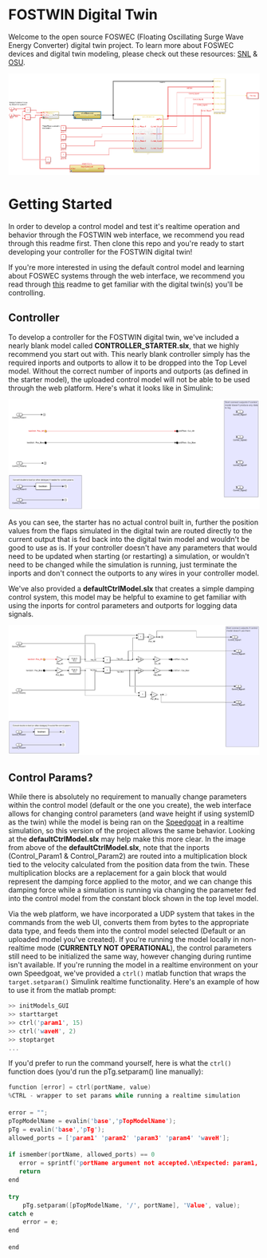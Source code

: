 # FOSTWIN Digital Twin

Welcome to the open source FOSWEC (Floating Oscillating Surge Wave Energy Converter) digital twin project.  To learn more about FOSWEC devices and digital twin modeling, please check out these resources: [SNL](https://energy.sandia.gov/foswec-testing-helps-validate-open-source-modeling-code/) & [OSU](https://wave.oregonstate.edu/).

![](/images/topLevel.PNG)

# Getting Started
In order to develop a control model and test it's realtime operation and behavior through the FOSTWIN web interface, we recommend you read through this readme first.  Then clone this repo and you're ready to start developing your controller for the FOSTWIN digital twin! 

If you're more interested in using the default control model and learning about FOSWEC systems through the web interface, we recommend you read through [this](./DigitalTwins.md) readme to get familiar with the digital twin(s) you'll be controlling.

## Controller
To develop a controller for the FOSTWIN digital twin, we've included a nearly blank model called **CONTROLLER_STARTER.slx**, that we highly recommend you start out with.  This nearly blank controller simply has the required inports and outports to allow it to be dropped into the Top Level model. Without the correct number of inports and outports (as defined in the starter model), the uploaded control model will not be able to be used through the web platform. Here's what it looks like in Simulink:

![](/images/controller_starter.PNG)

As you can see, the starter has no actual control built in, further the position values from the flaps simulated in the digital twin are routed directly to the current output that is fed back into the digital twin model and wouldn't be good to use as is. If your controller doesn't have any parameters that would need to be updated when starting (or restarting) a simulation, or wouldn't need to be changed while the simulation is running, just terminate the inports and don't connect the outports to any wires in your controller model.  

We've also provided a **defaultCtrlModel.slx** that creates a simple damping control system, this model may be helpful to examine to get familiar with using the inports for control parameters and outports for logging data signals. 

![](/images/default.PNG)

## Control Params?

While there is absolutely no requirement to manually change parameters within the control model (default or the one you create), the web interface allows for changing control parameters (and wave height if using systemID as the twin) while the model is being ran on the [Speedgoat](https://www.speedgoat.com/speedgoat-solutions?utm_term=&utm_campaign=Dynamic+Ad+Groups&utm_source=adwords&utm_medium=ppc&hsa_acc=6520550235&hsa_cam=887795487&hsa_grp=43284490926&hsa_ad=208143357041&hsa_src=g&hsa_tgt=aud-387379185812:dsa-295317350131&hsa_kw=&hsa_mt=b&hsa_net=adwords&hsa_ver=3&gclid=EAIaIQobChMIiNj__c3F8wIVBQutBh1JvQioEAAYAiAAEgJZsfD_BwE) in a realtime simulation, so this version of the project allows the same behavior.  Looking at the **defaultCtrlModel.slx** may help make this more clear.  In the image from above of the **defaultCtrlModel.slx**, note that the inports (Control_Param1 & Control_Param2) are routed into a multiplication block tied to the velocity calculated from the position data from the twin.  These multiplication blocks are a replacement for a gain block that would represent the damping force applied to the motor, and we can change this damping force while a simulation is running via changing the parameter fed into the control model from the constant block shown in the top level model.

Via the web platform, we have incorporated a UDP system that takes in the commands from the web UI, converts them from bytes to the appropriate data type, and feeds them into the control model selected (Default or an uploaded model you've created).  If you're running the model locally in non-realtime mode (**CURRENTLY NOT OPERATIONAL**), the control parameters still need to be initialized the same way, however changing during runtime isn't available.  If you're running the model in a realtime environment on your own Speedgoat, we've provided a ```ctrl()``` matlab function that wraps the ```target.setparam()``` Simulink realtime functionality.  Here's an example of how to use it from the matlab prompt:

```C++
>> initModels_GUI
>> starttarget
>> ctrl('param1', 15)
>> ctrl('waveH', 2)
>> stoptarget 
...
```

If you'd prefer to run the command yourself, here is what the ```ctrl()``` function does (you'd run the pTg.setparam() line manually):

```C++
function [error] = ctrl(portName, value)
%CTRL - wrapper to set params while running a realtime simulation

error = "";
pTopModelName = evalin('base','pTopModelName');
pTg = evalin('base','pTg');
allowed_ports = ['param1' 'param2' 'param3' 'param4' 'waveH'];

if ismember(portName, allowed_ports) == 0
   error = sprintf('portName argument not accepted.\nExpected: param1, param2, param3, param4, waveH\nRecieved: %s', portName);
   return
end

try 
    pTg.setparam([pTopModelName, '/', portName], 'Value', value);
catch e
    error = e;
end

end
```




